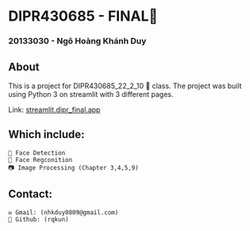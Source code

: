 # DIPR430685 - FINAL🧰️

### 20133030 - Ngô Hoàng Khánh Duy
## About
This is a project for DIPR430685_22_2_10 🎥 class. The project was built using Python 3 on streamlit with 3 different pages.

Link: [streamlit.dipr_final.app](https://rqkun-dipr-final-home-page-dipr-project-af6mpl.streamlit.app/)
## Which include:

    👤 Face Detection
    👥 Face Regconition
    📷 Image Processing (Chapter 3,4,5,9)

## Contact:

    ✉️ Gmail: (nhkduy0809@gmail.com)
    👾 Github: (rqkun)

